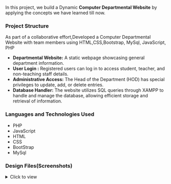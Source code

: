 In this project, we build a  Dynamic **Computer Departmental Website** by applying the concepts we have learned till now.
### Project Structure

As part of a collaborative effort,Developed a Computer Departmental Website with team members using HTML,CSS,Bootstrap, MySql, JavaScript, PHP
- **Departmental Website:** A static webpage showcasing general department information.
- **User Login :** Registered users can log in to access student, teacher, and non-teaching staff details.
- **Administrative Access:** The Head of the Department (HOD) has special privileges to update, add, or delete entries.
- **Database Handler:** The website utilizes SQL queries through XAMPP to handle and manage the database, allowing efficient storage and retrieval of information.

### Languages and Technologies Used
- PHP
- JavaScript
- HTML
- CSS
- BootStrap
- MySql
  

### Design Files(Screenshots)
<details>
<summary>Click to view</summary>

- **HomePage** ![Front Page](https://github.com/PRATIKBAGADE1/TYCompWeb/blob/master/ss/home%20page.png) <hr>
- **Developers:-**  ![Match Game](https://github.com/PRATIKBAGADE1/TYCompWeb/blob/master/ss/developers.png) <hr>
- **SDC club**![Scorecard](https://github.com/PRATIKBAGADE1/TYCompWeb/blob/master/ss/sdc.png) <hr>
- **SignIn Page** ![Scorecard](https://github.com/PRATIKBAGADE1/TYCompWeb/blob/master/ss/sign%20in.png) <hr>
- **Teachers Data** ![Scorecard](https://github.com/PRATIKBAGADE1/TYCompWeb/blob/master/ss/teachers.png) <hr>
- **HOD Login** ![Scorecard](https://github.com/PRATIKBAGADE1/TYCompWeb/blob/master/ss/HOD_Login.png) <hr>
- **Adding Students Data** ![Scorecard](https://github.com/PRATIKBAGADE1/TYCompWeb/blob/master/ss/add%20student.png) <hr>
- **Deleting and viewing Students**![Scorecard](https://github.com/PRATIKBAGADE1/TYCompWeb/blob/master/ss/deleting%20studunts.png) <hr>

</details>
